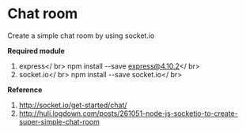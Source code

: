 # Chat room
Create a simple chat room by using socket.io

**Required module**
1. express</ br>
   npm install --save express@4.10.2</ br>
2. socket.io</ br>
   npm install --save socket.io</ br>

**Reference**
1. http://socket.io/get-started/chat/
2. http://huli.logdown.com/posts/261051-node-js-socketio-to-create-super-simple-chat-room

